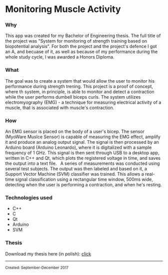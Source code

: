 <html>
<body>
<h1 class="title">Monitoring Muscle Activity</h1>
<h3 class="why">Why</h3>
<p class="why">This app was created for my Bachelor of Engineering thesis. The full title of the project was "System for monitoring of strength training based on biopotential analysis". For both the project and the project's defence I got an A, and becuase of it, as well as because of my performance during the whole study cycle, I was awarded a Honors Diploma.</p>
<h3 class="what">What</h3>
<p class="what">The goal was to create a system that would allow the user to monitor his performance during strength trening. This project is a proof of concept, where th system, in principle, is able to monitor and detect a contraction while the user performs dumbell biceps curls. The system utilizes electromyography (EMG) - a technique for measuring electrical activity of a muscle, that is associated with muscle's contraction.</p>
<h3 class="how">How</h3>
<p class="how">An EMG sensor is placed on the body of a user's bicep. The sensor (MyoWare Muslce Sensor) is capable of measuring the EMG effect, amplify it and produce an analog output signal. The signal is then processed by an Arduino board (Arduino Leonardo), where it is digitalized with a sample frequency of 1 GHz. This signal is then sent through USB to a desktop app, written in C++ and Qt, which plots the registered voltage in time, and saves the output into a text file. &nbsp; A series of measurements was conducted using several test subjects. The output was then labeled and based on it, a Support Vector Machine (SVM) classifier was trained. This allows a real-time signal classification using a rectangular time window, 500ms wide, detecting when the user is performing a contraction, and when he's resting.</p>
<h3 class="technologies">Technologies used</h3>
<ul class="technologies">
  <li class="technologies" hover="C++">C++</li>
  <li class="technologies" hover="C">C</li>
  <li class="technologies" hover="Qt">Qt</li>
  <li class="technologies" hover="Arduino">Arduino</li>
  <li class="technologies" hover="Support Vector Machine">SVM</li>
</ul>
  <h3 class="thesis">Thesis</h3>
  <p class="thesis">Download my thesis here (in polish): <a target="_blank" href="https://raw.githubusercontent.com/WhereIsMyRum/Monitoring-muscle-activity/master/thesis.pdf">click</a></p>
<hr>
<small class="created">Created: September-December 2017</small>
</body>
</html>
